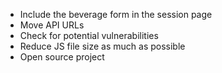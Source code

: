 - Include the beverage form in the session page
- Move API URLs
- Check for potential vulnerabilities
- Reduce JS file size as much as possible
- Open source project
